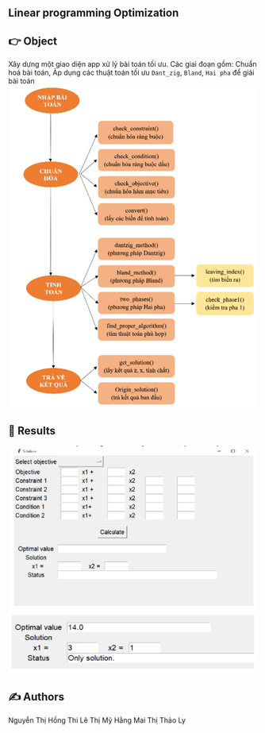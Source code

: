 ## Linear programming Optimization

## 👉 Object

Xây dựng một giao diện app xử lý bài toán tối ưu. Các giai đoạn gồm: Chuẩn hoá bài toán, Áp dụng các thuật toán tối ưu `Dant_zig`, `Bland`, `Hai pha` để giải bài toán
![](./src/p1.PNG)

## 👀 Results

![](./src/p2.PNG)
![](./src/p3.PNG)

## ✍️ Authors

Nguyễn Thị Hồng Thi
Lê Thị Mỹ Hằng
Mai Thị Thảo Ly


